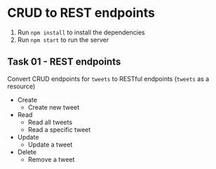 # CRUD to REST endpoints

1. Run `npm install` to install the dependencies
2. Run `npm start` to run the server

## Task 01 - REST endpoints

Convert CRUD endpoints for `tweets` to RESTful endpoints (`tweets` as a resource)

- Create
  - Create new tweet
- Read
  - Read all tweets
  - Read a specific tweet
- Update
  - Update a tweet
- Delete
  - Remove a tweet
